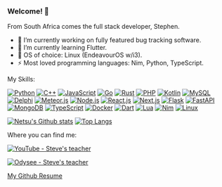 ### Welcome! 🌱

From South Africa comes the full stack developer, Stephen.

- 🔭 I’m currently working on fully featured bug tracking software.
- 🌱 I’m currently learning Flutter.
- 👯 OS of choice: Linux (EndeavourOS w/i3).
- ⚡ Most loved programming languages: Nim, Python, TypeScript.

My Skills:

[<img alt="Python" src="https://img.shields.io/badge/-Python-4985BA?style=flat-square&logo=python&logoColor=white" />](https://www.python.org/)
[<img alt="C++" src="https://img.shields.io/badge/-C%2B%2B-3848A8?style=flat-square&logo=cplusplus&logoColor=white" />](https://www.cplusplus.com)
[<img alt="JavaScript" src="https://img.shields.io/badge/-JavaScript-CFB52E?style=flat-square&logo=javascript&logoColor=white" />](https://www.javascript.com/)
[<img alt="Go" src="https://img.shields.io/badge/-Go-4985BA?style=flat-square&logo=Go&logoColor=white" />](https://go.dev)
[<img alt="Rust" src="https://img.shields.io/badge/-Rust-f74b00?style=flat-square&logo=rust&logoColor=white" />](https://www.rust-lang.org)
[<img alt="PHP" src="https://img.shields.io/badge/-PHP-687AB2?style=flat-square&logo=php&logoColor=white" />](https://www.php.net/)
[<img alt="Kotlin" src="https://img.shields.io/badge/-Kotlin-C712DC?style=flat-square&logo=kotlin&logoColor=white" />](https://kotlinlang.org/)
[<img alt="MySQL" src="https://img.shields.io/badge/-MySQL-DD7510?style=flat-square&logo=mysql&logoColor=white" />](https://www.mysql.com/)
[<img alt="Delphi" src="https://img.shields.io/badge/-Delphi-EF2C27?style=flat-square&logo=delphi&logoColor=white" />](https://www.embarcadero.com/products/Delphi)
[<img alt="Meteor.js" src="https://img.shields.io/badge/-Meteor.js-ff6a3e?style=flat-square&logo=meteor&logoColor=white" />](https://www.meteor.com/)
[<img alt="Node.js" src="https://img.shields.io/badge/-Node.js-8EC13E?style=flat-square&logo=node.js&logoColor=white" />](https://nodejs.org/en/)
[<img alt="React.js" src="https://img.shields.io/badge/-React.js-48CFF7?style=flat-square&logo=react&logoColor=white" />](https://reactjs.org/)
[<img alt="Next.js" src="https://img.shields.io/badge/-Next.js-000000?style=flat-square&logo=next.js&logoColor=white" />](https://nextjs.org)
[<img alt="Flask" src="https://img.shields.io/badge/-Flask-F9CE3A?style=flat-square&logo=flask&logoColor=black" />](https://flask.palletsprojects.com/en/2.0.x/)
[<img alt="FastAPI" src="https://img.shields.io/badge/-FastAPI-009485?style=flat-square&logo=fastapi&logoColor=white" />](https://fastapi.tiangolo.com)
[<img alt="MongoDB" src="https://img.shields.io/badge/-MongoDB-608D4A?style=flat-square&logo=MongoDB&logoColor=white" />](https://www.mongodb.com/)
[<img alt="TypeScript" src="https://img.shields.io/badge/-TypeScript-0077C7?style=flat-square&logo=TypeScript&logoColor=white" />](https://www.typescriptlang.org/)
[<img alt="Docker" src="https://img.shields.io/badge/-Docker-2496ED?style=flat-square&logo=docker&logoColor=white" />](https://www.docker.com)
[<img alt="Dart" src="https://img.shields.io/badge/-Dart-02589b?style=flat-square&logo=dart&logoColor=white" />](https://dart.dev)
[<img alt="Lua" src="https://img.shields.io/badge/-Lua-01007F?style=flat-square&logo=Lua&logoColor=white" />](https://www.lua.org/)
[<img alt="Nim" src="https://img.shields.io/badge/-Nim-FFE953?style=flat-square&logo=Nim&logoColor=black" />](https://nim-lang.org/)
[<img alt="Linux" src="https://img.shields.io/badge/-Linux-4C5164?style=flat-square&logo=linux&logoColor=white" />](https://archlinux.org)

[![Netsu's Github stats](https://github-readme-stats.vercel.app/api?username=WeebNetsu&count_private=true&show_icons=true)](https://github.com/anuraghazra/github-readme-stats)
[![Top Langs](https://github-readme-stats.vercel.app/api/top-langs/?username=WeebNetsu&exclude_repo=An-Ni-Go,asteroid,YouTube-Projects,octoco-tuts,Banking-System&hide=makefile,html,cmake,c,css,scss&layout=compact&langs_count=6)](https://github.com/anuraghazra/github-readme-stats)

<!-- I have a YouTube channel called [Steve's teacher](https://www.youtube.com/stevesteacher) where I teach other how to code and make occasional how-to and comedy videos. -->

Where you can find me:

[<img alt="YouTube - Steve's teacher" src="https://img.shields.io/badge/-YouTube-FF0000?style=social&logo=youtube&logoColor=FF0000" />](https://www.youtube.com/stevesteacher)

[<img alt="Odysee - Steve's teacher" src="https://img.shields.io/badge/-Odysee-EE186F?style=social&logo=odysee&logoColor=EE186F" />](https://odysee.com/@stevesteacher:0)

[My Github Resume](https://resume.github.io/?WeebNetsu)

<!--
**WeebNetsu/WeebNetsu** is a ✨ _special_ ✨ repository because its `README.md` (this file) appears on your GitHub profile.

Here are some ideas to get you started:

- 🔭 I’m currently working on ...
- 🌱 I’m currently learning ...
- 👯 I’m looking to collaborate on ...
- 🤔 I’m looking for help with ...
- 💬 Ask me about ...
- 📫 How to reach me: ...
- 😄 Pronouns: ...
- ⚡ Fun fact: ...
-->
